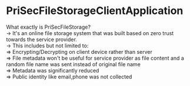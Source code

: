 # PriSecFileStorageClientApplication

What exactly is PriSecFileStorage?
  <br>-> It's an online file storage system that was built based on zero trust towards the service provider.
  <br>-> This includes but not limited to:
      <br>=> Encrypting/Decrypting on client device rather than server
      <br>=> File metadata won't be useful for service provider as file content and a random file name was sent instead of original file name
      <br>=> Metadata was significantly reduced
      <br>=> Public identity like email,phone was not collected

